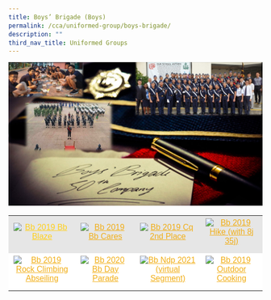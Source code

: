 ```yaml
---
title: Boys’ Brigade (Boys)
permalink: /cca/uniformed-group/boys-brigade/
description: ""
third_nav_title: Uniformed Groups
---
```

![](/images/CCA-Website-Main-Photo.jpeg)

<table width="100%" style="box-sizing: inherit; border-collapse: collapse; border-spacing: 0px; max-width: 100%; color: rgb(34, 34, 34); font-family: &quot;Source Sans Pro&quot;, sans-serif; font-size: 16px; font-style: normal; font-variant-ligatures: normal; font-variant-caps: normal; font-weight: 400; letter-spacing: normal; orphans: 2; text-align: start; text-transform: none; white-space: normal; widows: 2; word-spacing: 0px; -webkit-text-stroke-width: 0px; background-color: rgb(255, 255, 255); text-decoration-thickness: initial; text-decoration-style: initial; text-decoration-color: initial;"><tbody style="box-sizing: inherit;"><tr style="box-sizing: inherit; background: rgb(230, 230, 230);"><td style="box-sizing: inherit; padding: 5px 10px; width: 213px; text-align: center;"><a href="https://ganengsengsch.moe.edu.sg/wp-content/uploads/2021/08/BB-2019-BB-Blaze-scaled.jpg" style="box-sizing: inherit; background-color: transparent; transition: all 0.25s ease-in-out 0s; outline: 0px; color: rgb(255, 208, 26); text-decoration: underline;"><img class="alignnone size-thumbnail wp-image-21211" src="https://ganengsengsch.moe.edu.sg/wp-content/uploads/2021/08/BB-2019-BB-Blaze-150x150.jpg" alt="Bb 2019 Bb Blaze" width="150" height="150" style="box-sizing: inherit; border: 0px; vertical-align: middle; max-width: 100%; height: auto; margin-bottom: 10px;"></a></td><td style="box-sizing: inherit; padding: 5px 10px; width: 193px; text-align: center;"><a href="https://ganengsengsch.moe.edu.sg/wp-content/uploads/2021/08/BB-2019-BB-CARES-scaled.jpg" style="box-sizing: inherit; background-color: transparent; transition: all 0.25s ease-in-out 0s; color: rgb(241, 174, 22); text-decoration: underline;"><img class="alignnone size-thumbnail wp-image-21213" src="https://ganengsengsch.moe.edu.sg/wp-content/uploads/2021/08/BB-2019-BB-CARES-150x150.jpg" alt="Bb 2019 Bb Cares" width="150" height="150" style="box-sizing: inherit; border: 0px; vertical-align: middle; max-width: 100%; height: auto; margin-bottom: 10px;"></a></td><td style="box-sizing: inherit; padding: 5px 10px; width: 193px; text-align: center;"><a href="https://ganengsengsch.moe.edu.sg/wp-content/uploads/2021/08/BB-2019-CQ-2nd-Place.jpg" style="box-sizing: inherit; background-color: transparent; transition: all 0.25s ease-in-out 0s; color: rgb(241, 174, 22); text-decoration: underline;"><img class="alignnone size-thumbnail wp-image-21214" src="https://ganengsengsch.moe.edu.sg/wp-content/uploads/2021/08/BB-2019-CQ-2nd-Place-150x150.jpg" alt="Bb 2019 Cq 2nd Place" width="150" height="150" style="box-sizing: inherit; border: 0px; vertical-align: middle; max-width: 100%; height: auto; margin-bottom: 10px;"></a></td><td style="box-sizing: inherit; padding: 5px 10px; width: 194px; text-align: center;"><a href="https://ganengsengsch.moe.edu.sg/wp-content/uploads/2021/08/BB-2019-Hike-with-8J-_-35J-scaled.jpg" style="box-sizing: inherit; background-color: transparent; transition: all 0.25s ease-in-out 0s; color: rgb(241, 174, 22); text-decoration: underline;"><img class="alignnone size-thumbnail wp-image-21215" src="https://ganengsengsch.moe.edu.sg/wp-content/uploads/2021/08/BB-2019-Hike-with-8J-_-35J-150x150.jpg" alt="Bb 2019 Hike (with 8j 35j)" width="150" height="150" style="box-sizing: inherit; border: 0px; vertical-align: middle; max-width: 100%; height: auto; margin-bottom: 10px;"></a></td></tr><tr style="box-sizing: inherit; background: rgb(255, 255, 255);"><td style="box-sizing: inherit; padding: 5px 10px; width: 213px; text-align: center;"><a href="https://ganengsengsch.moe.edu.sg/wp-content/uploads/2021/08/BB-2019-Rock-Climbing-_-Abseiling-scaled.jpg" style="box-sizing: inherit; background-color: transparent; transition: all 0.25s ease-in-out 0s; color: rgb(241, 174, 22); text-decoration: underline;"><img class="alignnone size-thumbnail wp-image-21216" src="https://ganengsengsch.moe.edu.sg/wp-content/uploads/2021/08/BB-2019-Rock-Climbing-_-Abseiling-150x150.jpg" alt="Bb 2019 Rock Climbing Abseiling" width="150" height="150" style="box-sizing: inherit; border: 0px; vertical-align: middle; max-width: 100%; height: auto; margin-bottom: 10px;"></a></td><td style="box-sizing: inherit; padding: 5px 10px; width: 193px; text-align: center;"><a href="https://ganengsengsch.moe.edu.sg/wp-content/uploads/2021/08/BB-2020-BB-Day-Parade-scaled.jpg" style="box-sizing: inherit; background-color: transparent; transition: all 0.25s ease-in-out 0s; color: rgb(241, 174, 22); text-decoration: underline;"><img class="alignnone size-thumbnail wp-image-21217" src="https://ganengsengsch.moe.edu.sg/wp-content/uploads/2021/08/BB-2020-BB-Day-Parade-150x150.jpg" alt="Bb 2020 Bb Day Parade" width="150" height="150" style="box-sizing: inherit; border: 0px; vertical-align: middle; max-width: 100%; height: auto; margin-bottom: 10px;"></a></td><td style="box-sizing: inherit; padding: 5px 10px; width: 193px; text-align: center;"><a href="https://ganengsengsch.moe.edu.sg/wp-content/uploads/2021/08/BB-NDP-2021-Virtual-Segment-scaled.jpg" style="box-sizing: inherit; background-color: transparent; transition: all 0.25s ease-in-out 0s; color: rgb(241, 174, 22); text-decoration: underline;"><img class="alignnone size-thumbnail wp-image-21218" src="https://ganengsengsch.moe.edu.sg/wp-content/uploads/2021/08/BB-NDP-2021-Virtual-Segment-150x150.jpg" alt="Bb Ndp 2021 (virtual Segment)" width="150" height="150" style="box-sizing: inherit; border: 0px; vertical-align: middle; max-width: 100%; height: auto; margin-bottom: 10px;"></a></td><td style="box-sizing: inherit; padding: 5px 10px; width: 194px; text-align: center;"><a href="https://ganengsengsch.moe.edu.sg/wp-content/uploads/2021/08/BB-2019-Outdoor-Cooking-scaled.jpg" style="box-sizing: inherit; background-color: transparent; transition: all 0.25s ease-in-out 0s; color: rgb(241, 174, 22); text-decoration: underline;"><img class="alignnone size-thumbnail wp-image-21219" src="https://ganengsengsch.moe.edu.sg/wp-content/uploads/2021/08/BB-2019-Outdoor-Cooking-150x150.jpg" alt="Bb 2019 Outdoor Cooking" width="150" height="150" style="box-sizing: inherit; border: 0px; vertical-align: middle; max-width: 100%; height: auto; margin-bottom: 10px;"></a></td></tr></tbody></table>